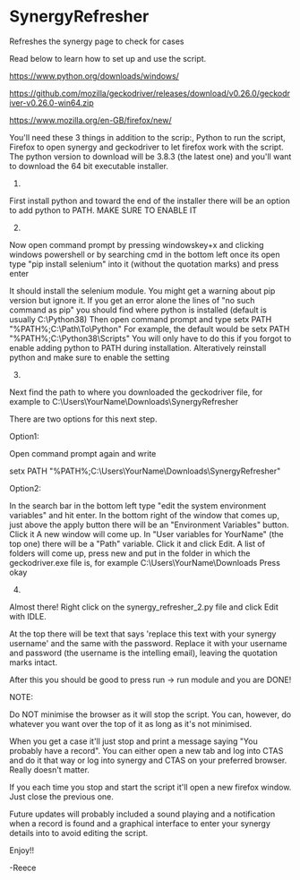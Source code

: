 # SynergyRefresher
Refreshes the synergy page to check for cases

Read below to learn how to set up and use the script.

https://www.python.org/downloads/windows/

https://github.com/mozilla/geckodriver/releases/download/v0.26.0/geckodriver-v0.26.0-win64.zip

https://www.mozilla.org/en-GB/firefox/new/

You'll need these 3 things in addition to the scrip:, Python to run the script, Firefox to open synergy and geckodriver to let firefox work with the script.
The python version to download will be 3.8.3 (the latest one) and you'll want to download the 64 bit executable installer.

1) 
First install python and toward the end of the installer there will be an option to add python to PATH. MAKE SURE TO ENABLE IT

2) 
Now open command prompt by pressing windowskey+x and clicking windows powershell or by searching cmd in the bottom left
once its open type 
"pip install selenium"
into it (without the quotation marks) and press enter

It should install the selenium module. You might get a warning about pip version but ignore it. 
If you get an error alone the lines of "no such command as pip" you should find where python is installed (default is usually C:\Python38\)
Then open command prompt and type 
setx PATH "%PATH%;C:\Path\To\Python"  For example, the default would be setx PATH "%PATH%;C:\Python38\Scripts"
You will only have to do this if you forgot to enable adding python to PATH during installation. Alteratively reinstall python and make sure to enable the setting

3) 
Next find the path to where you downloaded the geckodriver file, for example to C:\Users\YourName\Downloads\SynergyRefresher

There are two options for this next step.

Option1:

Open command prompt again and write 

setx PATH "%PATH%;C:\Users\YourName\Downloads\SynergyRefresher"

Option2:

In the search bar in the bottom left type "edit the system environment variables" and hit enter.
In the bottom right of the window that comes up, just above the apply button there will be an "Environment Variables" button. Click it
A new window will come up.
In "User variables for YourName" (the top one) there will be a "Path" variable. Click it and click Edit.
A list of folders will come up, press new and put in the folder in which the geckodriver.exe file is, for example C:\Users\YourName\Downloads
Press okay



4) 
Almost there!
Right click on the synergy_refresher_2.py file and click Edit with IDLE.

At the top there will be text that says 'replace this text with your synergy username' and the same with the password. Replace it with your username and password (the username is the intelling email), leaving the quotation marks intact.

After this you should be good to press run -> run module and you are DONE!

NOTE:

Do NOT minimise the browser as it will stop the script. You can, however, do whatever you want over the top of it as long as it's not minimised.

When you get a case it'll just stop and print a message saying "You probably have a record". You can either open a new tab and log into CTAS and do it that way or log into synergy and CTAS on your preferred browser. Really doesn't matter.

If you each time you stop and start the script it'll open a new firefox window. Just close the previous one.

Future updates will probably included a sound playing and a notification when a record is found and a graphical interface to enter your synergy details into to avoid editing the script.

Enjoy!!

-Reece
